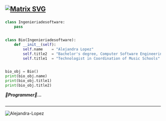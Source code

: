[![Matrix SVG](https://raw.githubusercontent.com/rodrigograca31/rodrigograca31/master/matrix.svg)](https://www.youtube.com/watch?v=SDkAGkd4NLc)
---
 

  <h3 align="center"></h3>
  <p align="center">

 
```py
class Ingenieriadesoftware:
    pass


class Bio(Ingenieriadesoftware):
    def __init__(self):
        self.name    = "Alejandra Lopez"
        self.title2  = "Bachelor's degree, Computer Software Engineering"
        self.title1  = "Technologist in Coordination of Music Schools"


bio_obj = Bio()
print(bio_obj.name)
print(bio_obj.title1)
print(bio_obj.title2)
```
 
 ***🧠Programmer🧪...***
  <p align="left">
 
<a href="https://sequelize.org/" target="_blank"> <img src="" alt="" width="" height=""/> </a>
 </p>
 <hr>
 

 <p align="left"> <img src="https://komarev.com/ghpvc/?username=akash-chowrasia&label=Profile%20views&color=0e75b6&style=flat" alt="Alejandra-Lopez" /> </p>

 
 

  


  


 
 

  


  



  


